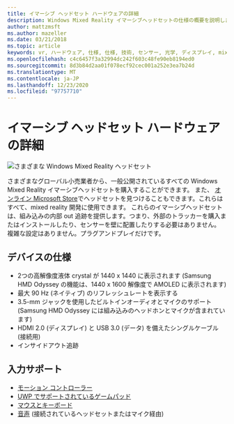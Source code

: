 ```yaml
---
title: イマーシブ ヘッドセット ハードウェアの詳細
description: Windows Mixed Reality イマーシブヘッドセットの仕様の概要を説明します。これは、(外部セットアップは必要ありません) 内部アウト追跡と共に VR を提供します。
author: mattzmsft
ms.author: mazeller
ms.date: 03/21/2018
ms.topic: article
keywords: vr, ハードウェア, 仕様, 仕様, 技術, センサー, 光学, ディスプレイ, mixed reality ヘッドセット, 仮想現実ヘッドセット, 仮想現実とは, イマーシブヘッドセット
ms.openlocfilehash: c4c6457f3a32994dc242f603c48fe90eb8194ed0
ms.sourcegitcommit: 8d3b84d2aa01f078ecf92cec001a252e3ea7b24d
ms.translationtype: MT
ms.contentlocale: ja-JP
ms.lasthandoff: 12/23/2020
ms.locfileid: "97757710"
---
```

# <a name="immersive-headset-hardware-details"></a>イマーシブ ヘッドセット ハードウェアの詳細

![さまざまな Windows Mixed Reality ヘッドセット](images/MR-headsets.png)

さまざまなグローバル小売業者から、一般公開されているすべての Windows Mixed Reality イマーシブヘッドセットを購入することができます。 また、 [オンライン Microsoft Store](https://www.microsoft.com/store/collections/VRandMixedrealityheadsets)でヘッドセットを見つけることもできます。これらはすべて、mixed reality 開発に使用できます。 これらのイマーシブヘッドセットは、組み込みの内部 out 追跡を提供します。つまり、外部のトラッカーを購入またはインストールしたり、センサーを壁に配置したりする必要はありません。 複雑な設定はありません。プラグアンドプレイだけです。

## <a name="device-specifications"></a>デバイスの仕様

* 2つの高解像度液体 crystal が 1440 x 1440 に表示されます (Samsung HMD Odyssey の機能は、1440 x 1600 解像度で AMOLED に表示されます)
* 最大 90 Hz (ネイティブ) のリフレッシュレートを表示する
* 3.5-mm ジャックを使用したビルトインオーディオとマイクのサポート (Samsung HMD Odyssey には組み込みのヘッドホンとマイクが含まれています)
* HDMI 2.0 (ディスプレイ) と USB 3.0 (データ) を備えたシングルケーブル (接続用)
* インサイドアウト追跡

## <a name="input-support"></a>入力サポート

* [モーション コントローラー](../design/motion-controllers.md)
* [UWP でサポートされているゲームパッド](hardware-accessories.md)
* [マウスとキーボード](hardware-accessories.md)
* [音声](../design/voice-input.md) (接続されているヘッドセットまたはマイク経由)

